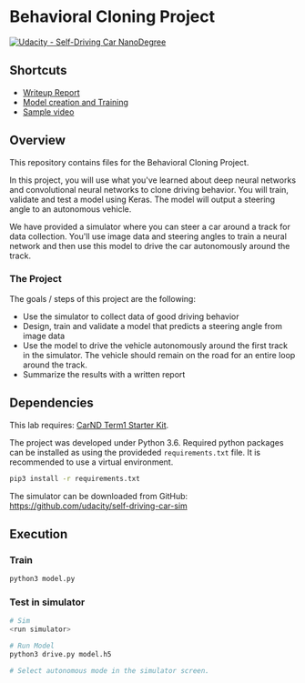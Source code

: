 # Behavioral Cloning Project

[![Udacity - Self-Driving Car NanoDegree](https://s3.amazonaws.com/udacity-sdc/github/shield-carnd.svg)](http://www.udacity.com/drive)

## Shortcuts

* [Writeup Report](writeup_report.md)
* [Model creation and Training](model.py)
* [Sample video](video.mp4)

## Overview

This repository contains files for the Behavioral Cloning Project.

In this project, you will use what you've learned about deep neural networks and convolutional neural networks to clone driving behavior. You will train, validate and test a model using Keras. The model will output a steering angle to an autonomous vehicle.

We have provided a simulator where you can steer a car around a track for data collection. You'll use image data and steering angles to train a neural network and then use this model to drive the car autonomously around the track.

### The Project

The goals / steps of this project are the following:
* Use the simulator to collect data of good driving behavior 
* Design, train and validate a model that predicts a steering angle from image data
* Use the model to drive the vehicle autonomously around the first track in the simulator. The vehicle should remain on the road for an entire loop around the track.
* Summarize the results with a written report


## Dependencies

This lab requires: [CarND Term1 Starter Kit](https://github.com/udacity/CarND-Term1-Starter-Kit).

The project was developed under Python 3.6. Required python packages can be installed as using the provideded `requirements.txt` file. It is recommended to use a virtual environment.
```bash
pip3 install -r requirements.txt
```

The simulator can be downloaded from GitHub: https://github.com/udacity/self-driving-car-sim

## Execution

### Train
```bash
python3 model.py
```

### Test in simulator

```bash
# Sim
<run simulator>

# Run Model
python3 drive.py model.h5

# Select autonomous mode in the simulator screen.
```
